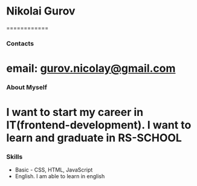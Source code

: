 # **Nikolai Gurov** 
============
### **Contacts**
email: gurov.nicolay@gmail.com
==========
### **About Myself**
I want to start my career in IT(frontend-development). I want to learn and graduate in RS-SCHOOL
============
### **Skills**
* Basic - CSS, HTML, JavaScript
* English. I am able to learn in english
